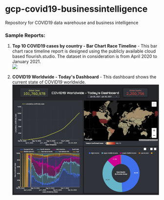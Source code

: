 # gcp-covid19-businessintelligence
Repository for COVID19 data warehouse and business intelligence

### Sample Reports:    
1. **Top 10 COVID19 cases by country - Bar Chart Race Timeline** - This bar chart race timeline report is designed using the publicly available cloud based flourish.studio. The dataset in consideration is from April 2020 to January 2021.    
![](images/covid19_cases_race_timeline.gif)

2. **COVID19 Worldwide - Today's Dashboard** - This dashboard shows the current state of COVID19 worldwide.  
![](images/COVID19_Worldwide_Todays_Snapshot.jpg)  
